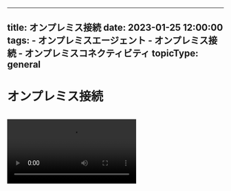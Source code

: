  ---
title: オンプレミス接続
date: 2023-01-25 12:00:00
tags:
    - オンプレミスエージェント
    - オンプレミス接続
    - オンプレミスコネクティビティ
topicType: general
---

# オンプレミス接続
<br>
<Video src="https://www.youtube.com/embed/iAb2xXk9R8I" />

エンタープライズは、セキュリティとプライバシーの管理を強化するために、制限されたネットワーク内にアプリケーションとデータベースを展開しています。ファイアウォールは、これらのプライベート環境とパブリックインターネットのデータフローを監視および制御します。そのため、これらのプライベートIT環境にホストされたアプリケーションとデータは、通常、Workatoのようなクラウドサービスからアクセスできません。

Workatoのオンプレミスエージェントを使用すると、プライベートIT環境内からWorkatoクラウドに安全な接続を作成できます。これにより、セキュリティの制御を維持しながら、ハイブリッドクラウドやマルチクラウドアーキテクチャを完全に統合できます。

> オンプレミスアクセスは、特定のユーザーのみが有効です。詳細については、カスタマーサクセスマネージャーにお問い合わせください。

## 概要
以下は、Workatoのオンプレミスエージェントがファイアウォールの背後にあるデータベースとアプリケーションとどのように連携するかを示した概念モデルです。

![オンプレミスモデル](~@img/on-prem/on_prem_conceptual_model.png)
*オンプレミスエージェントとコネクタの概念モデル*

オンプレミスエージェントは、[オンプレミスグループ](/on-prem/groups.md)と呼ばれる論理グループにもインストールでき、**高可用性**と**負荷分散**の機能を実現できます。

![オンプレミスグループモデル](~@img/on-prem/on_prem_group_conceptual_model.png)
*オンプレミスエージェントのグループの概念モデル*

## 動作原理
Workatoのオンプレミス接続には、次の2つの主要なコンポーネントがあります：
- トンネリング
- データベース、ファイルシステム、およびアプリケーションへのアクセス

オンプレミスエージェントは、通常はファイアウォールの背後にあるユーザーのサーバー内で実行され、TLS WebSocketトンネルを確立してWorkatoに接続します。

オンプレミスエージェントはファイアウォールの背後にあるシステムと同じネットワーク内にあるため、安全にアクセスし、Workatoに安全に通信するためのエージェントとして機能します。

## サポートされているオペレーティングシステム
オンプレミスエージェントは、次のシステムで実行されます：

- Linux（64ビット）
- Windows 7、10、11（64ビット）
- Mac OS X
- Windows Server 2008以降（OPA [v2.8.0](/on-prem/agents/versions.md#v2-8)より前）
- Windows Server 2012 R2以降（OPA [v2.8.0](/on-prem/agents/versions.md#v2-8)以降）

最小ハードウェア要件は：

- 8 GBのRAM
- 250 MBのディスクスペース
- 800 Mhz 64ビットCPU（Intel/AMD）

各オペレーティングシステムでOPAをセットアップする方法については、[オンプレミスセットアップガイド](/on-prem/agents/setup.md)をご覧ください。

## OPAはマルチクラウドやパブリッククラウドで使用できますか？
はい、WorkatoのOPAはどのIT環境でも使用できます。OPAを[Amazon Web Service](https://aws.amazon.com/)、[Azure cloud](https://azure.microsoft.com/en-us/)、または[Google Cloud Platform](https://cloud.google.com/)のようなパブリッククラウド上で実行することもできます。また、OPAをプライベートマシン上で実行することもできます。

OPAは、互換性のあるオペレーティングシステムがあれば、仮想マシンまたは物理マシン上で実行できます。[サポートされているオペレーティングシステム](#supported-operating-systems)について詳しくは、ご覧ください。

## オンプレミスの権限
Workatoの[ロールベースのアクセス制御](/privileges.md#on-premise)を使用して、オンプレミスの機能へのアクセスを設定できます。

## このセクションの内容
* [オンプレミスグループ](/on-prem/groups.md)
  * [グループの作成](/on-prem/groups/create-group.md)
  * [エージェントのグループへの追加](/on-prem/groups/add-agent.md)
  * [グループのステータス](/on-prem/groups/group-status.md)
  * [共通の設定](/on-prem/groups/common-config.md)
* [オンプレミスエージェント](/on-prem/agents.md)
  * [エージェントのセットアップ](/on-prem/agents/setup.md)
  * [エージェントの実行](/on-prem/agents/run.md)
  * [エージェントのアップグレード](/on-prem/agents/upgrade.md)
  * [プロファイル](/on-prem/agents/connection/profile.md)
  * [オンプレミス接続](/on-prem/agents/connection.md)
  * [パスワードの暗号化](/on-prem/agents/password-encryption.md)
  * [プロキシサーバー](/on-prem/agents/proxy.md)
  * [ログ](/on-prem/agents/logging.md)
  * [拡張機能](/on-prem/agents/extension.md)